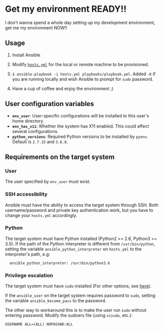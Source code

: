 # Get my environment READY!!

I don't wanna spend a whole day setting up my development environment,
get me my environment NOW!!

## Usage

1. Install Ansible

2. Modify [`hosts.yml`](./hosts.yml) for the local or remote machine to be provisioned.

3. `$ ansible-playbook -i hosts.yml playbooks/playbook.yml`. Added `-K` if you
are running locally and wish Ansible to prompt for `sudo` password.

4. Have a cup of coffee and enjoy the environment ;)

## User configuration variables

* **`env_user`**: User-specific configurations will be installed to this user's home directory.
* **`env_has_x11`**: Whether the system has X11 enabled. This could affect several configurations.
* **`python_versions`**: Required Python versions to be installed by `pyenv`.
  Default is `2.7.15` and `3.6.8`.

## Requirements on the target system

### User

The user specified by `env_user` must exist.

### SSH accessibility

Ansible must have the ability to access the target system through SSH.
Both username/password and private key authentication work, but you have to change your `hosts.yml` accordingly.

### Python

The target system must have Python installed (Python2 >= 2.6, Python3 >= 3.5).
If the path of the Python interpreter is different from `/usr/bin/python`,
setting the variable `ansible_python_interpreter` on `hosts.yml` to the interpreter's path, e.g:
```
  ansible_python_interpreter: /usr/bin/python3.6
```

### Privilege escalation

The target system must have `sudo` installed (For other options, see
[here](https://docs.ansible.com/ansible/latest/user_guide/become.html#becoming-an-unprivileged-user)).

If the `ansible_user` on the target system requires password to `sudo`,
setting the variable `ansible_become_pass` to the password.

The other way to workaround this is to make the user run `sudo` without entering password.
Modify the sudoers file (using `visudo`, etc.):
```
USERNAME ALL=(ALL) NOPASSWD:ALL
```
